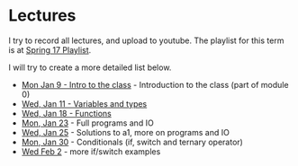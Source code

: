Lectures
===

I try to record all lectures, and upload to youtube. The playlist for this term is at [Spring 17 Playlist](https://www.youtube.com/playlist?list=PLK5RwQeVk5Yw_TW0LTouoJBTWzSM9HsG7).

I will try to create a more detailed list below.

* [Mon Jan 9 - Intro to the class](https://youtu.be/VXJej8rnAnA) - Introduction to the class (part of module 0)
* [Wed, Jan 11 - Variables and types](https://youtu.be/Sp5W1rh-xLk)
* [Wed, Jan 18 - Functions](https://youtu.be/TwSHkGxBSaI)
* [Mon, Jan 23](https://youtu.be/QJZiYrn5I4o) - Full programs and IO
* [Wed, Jan 25](https://youtu.be/o10VCtDaIis) - Solutions to a1, more on programs and IO
* [Mon, Jan 30](https://youtu.be/I5W9Hpotlao) - Conditionals (if, switch and ternary operator)
* [Wed Feb 2](https://youtu.be/BDNDTnpChPw) - more if/switch examples 
